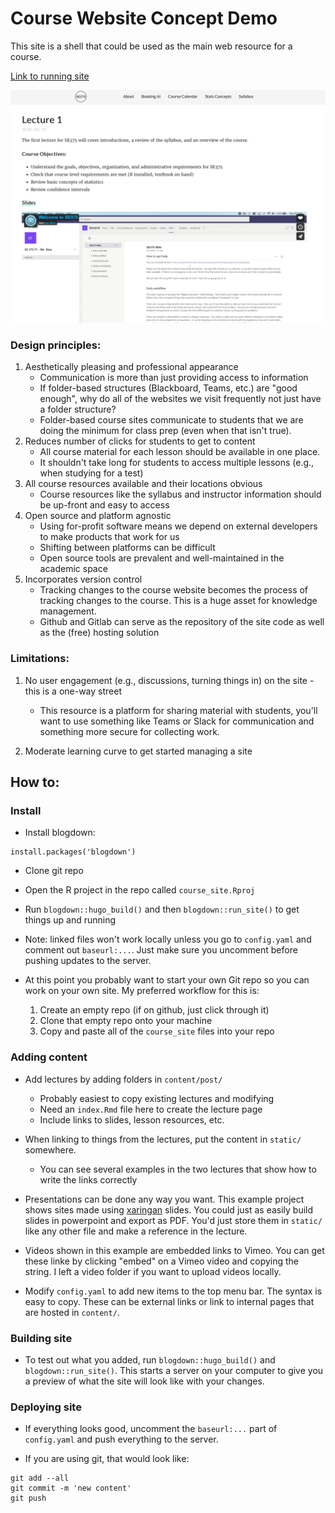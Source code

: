 # Course Website Concept Demo

This site is a shell that could be used as the main web resource for a course.

[Link to running site](https://iankloo.github.io/course_site_demo)

![](site_demo.png)

### Design principles:

1. Aesthetically pleasing and professional appearance
    - Communication is more than just providing access to information
    - If folder-based structures (Blackboard, Teams, etc.) are "good enough", why do all of the websites we visit frequently not just have a folder structure?
    - Folder-based course sites communicate to students that we are doing the minimum for class prep (even when that isn't true).
2. Reduces number of clicks for students to get to content
    - All course material for each lesson should be available in one place.
    - It shouldn't take long for students to access multiple lessons (e.g., when studying for a test)
3. All course resources available and their locations obvious
    - Course resources like the syllabus and instructor information should be up-front and easy to access
4. Open source and platform agnostic
    - Using for-profit software means we depend on external developers to make products that work for us
    - Shifting between platforms can be difficult
    - Open source tools are prevalent and well-maintained in the academic space
5. Incorporates version control
    - Tracking changes to the course website becomes the process of tracking changes to the course.  This is a huge asset for knowledge management.
    - Github and Gitlab can serve as the repository of the site code as well as the (free) hosting solution 

### Limitations:

1. No user engagement (e.g., discussions, turning things in) on the site - this is a one-way street
    - This resource is a platform for sharing material with students, you'll want to use something like Teams or Slack for communication and something more secure for collecting work.
    
2. Moderate learning curve to get started managing a site


## How to:

### Install

- Install blogdown:

```
install.packages('blogdown')
```

- Clone git repo

- Open the R project in the repo called `course_site.Rproj`

- Run `blogdown::hugo_build()` and then `blogdown::run_site()` to get things up and running

- Note: linked files won't work locally unless you go to `config.yaml` and comment out `baseurl:...`.  Just make sure you uncomment before pushing updates to the server.

- At this point you probably want to start your own Git repo so you can work on your own site.  My preferred workflow for this is:
    1. Create an empty repo (if on github, just click through it)
    2. Clone that empty repo onto your machine
    3. Copy and paste all of the `course_site` files into your repo

### Adding content

- Add lectures by adding folders in `content/post/`
    - Probably easiest to copy existing lectures and modifying
    - Need an `index.Rmd` file here to create the lecture page
    - Include links to slides, lesson resources, etc.

- When linking to things from the lectures, put the content in `static/` somewhere.  
    - You can see several examples in the two lectures that show how to write the links correctly

- Presentations can be done any way you want.  This example project shows sites made using [xaringan](https://github.com/yihui/xaringan) slides.  You could just as easily build slides in powerpoint and export as PDF.  You'd just store them in `static/` like any other file and make a reference in the lecture.

- Videos shown in this example are embedded links to Vimeo.  You can get these linke by clicking "embed" on a Vimeo video and copying the string.  I left a video folder if you want to upload videos locally.

- Modify `config.yaml` to add new items to the top menu bar.  The syntax is easy to copy.  These can be external links or link to internal pages that are hosted in `content/`.  

### Building site

- To test out what you added, run `blogdown::hugo_build()` and `blogdown::run_site()`.  This starts a server on your computer to give you a preview of what the site will look like with your changes.

### Deploying site

- If everything looks good, uncomment the `baseurl:...` part of `config.yaml` and push everything to the server.

- If you are using git, that would look like:

```
git add --all
git commit -m 'new content'
git push
```







